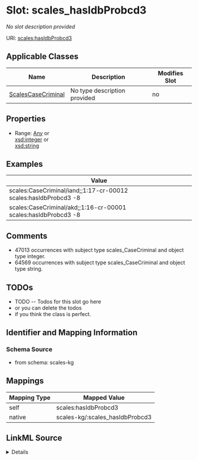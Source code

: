 

# Slot: scales_hasIdbProbcd3


_No slot description provided_





URI: [scales:hasIdbProbcd3](http://schemas.scales-okn.org/rdf/scales#hasIdbProbcd3)



<!-- no inheritance hierarchy -->





## Applicable Classes

| Name | Description | Modifies Slot |
| --- | --- | --- |
| [ScalesCaseCriminal](../classes/ScalesCaseCriminal.md) | No type description provided |  no  |







## Properties

* Range: [Any](../classes/Any.md)&nbsp;or&nbsp;<br />[xsd:integer](http://www.w3.org/2001/XMLSchema#integer)&nbsp;or&nbsp;<br />[xsd:string](http://www.w3.org/2001/XMLSchema#string)






## Examples

| Value |
| --- |
| scales:CaseCriminal/iand;;1:17-cr-00012 scales:hasIdbProbcd3 -8 |
| scales:CaseCriminal/akd;;1:16-cr-00001 scales:hasIdbProbcd3 -8 |

## Comments

* 47013 occurrences with subject type scales_CaseCriminal and object type integer.
* 64569 occurrences with subject type scales_CaseCriminal and object type string.

## TODOs

* TODO -- Todos for this slot go here
* or you can delete the todos
* if you think the class is perfect.

## Identifier and Mapping Information







### Schema Source


* from schema: scales-kg




## Mappings

| Mapping Type | Mapped Value |
| ---  | ---  |
| self | scales:hasIdbProbcd3 |
| native | scales-kg/:scales_hasIdbProbcd3 |




## LinkML Source

<details>
```yaml
name: scales_hasIdbProbcd3
description: No slot description provided
todos:
- TODO -- Todos for this slot go here
- or you can delete the todos
- if you think the class is perfect.
comments:
- 47013 occurrences with subject type scales_CaseCriminal and object type integer.
- 64569 occurrences with subject type scales_CaseCriminal and object type string.
examples:
- value: scales:CaseCriminal/iand;;1:17-cr-00012 scales:hasIdbProbcd3 -8
- value: scales:CaseCriminal/akd;;1:16-cr-00001 scales:hasIdbProbcd3 -8
from_schema: scales-kg
rank: 1000
slot_uri: scales:hasIdbProbcd3
alias: scales_hasIdbProbcd3
domain_of:
- scales_CaseCriminal
range: Any
any_of:
- range: integer
- range: string

```
</details>